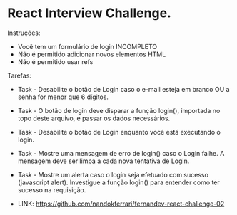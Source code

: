 # React Interview Challenge.

 Instruções:
 * Você tem um formulário de login INCOMPLETO
 * Não é permitido adicionar novos elementos HTML
 * Não é permitido usar refs

 Tarefas:
 - Task - Desabilite o botão de Login caso o e-mail esteja em branco OU a senha for menor que 6 dígitos.
 - Task - O botão de login deve disparar a função login(), importada no topo deste arquivo, e passar os dados necessários.
 - Task - Desabilite o botão de Login enquanto você está executando o login.
 - Task - Mostre uma mensagem de erro de login() caso o Login falhe. A mensagem deve ser limpa a cada nova tentativa de Login.
 - Task - Mostre um alerta caso o login seja efetuado com sucesso (javascript alert). Investigue a função login() para entender como ter sucesso na requisição.

 - LINK: https://github.com/nandokferrari/fernandev-react-challenge-02
